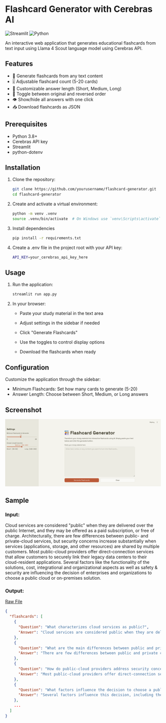 # Flashcard Generator with Cerebras AI

![Streamlit](https://img.shields.io/badge/Streamlit-FF4B4B?style=for-the-badge&logo=Streamlit&logoColor=white)
![Python](https://img.shields.io/badge/Python-3776AB?style=for-the-badge&logo=python&logoColor=white)

An interactive web application that generates educational flashcards from text input using Llama 4 Scout language model using Cerebras API.

## Features

- 🚀 Generate flashcards from any text content
- 🎚️ Adjustable flashcard count (5-20 cards)
- 📏 Customizable answer length (Short, Medium, Long)
- 🔄 Toggle between original and reversed order
- 👁️ Show/hide all answers with one click
- 📥 Download flashcards as JSON

## Prerequisites

- Python 3.8+
- Cerebras API key
- Streamlit
- python-dotenv

## Installation

1. Clone the repository:
   ```bash
   git clone https://github.com/yourusername/flashcard-generator.git
   cd flashcard-generator
   ```

2. Create and activate a virtual environment:
   ```bash
   python -m venv .venv
   source .venv/bin/activate  # On Windows use `venv\Scripts\activate`
   ```

3. Install dependencies
   ```bash
   pip install -r requirements.txt
   ```

4. Create a .env file in the project root with your API key:
   ```bash
   API_KEY=your_cerebras_api_key_here
   ```

## Usage

1. Run the application:
   ```bash
   streamlit run app.py
   ```

2. In your browser:
    - Paste your study material in the text area

    - Adjust settings in the sidebar if needed

    - Click "Generate Flashcards"

    - Use the toggles to control display options

    - Download the flashcards when ready

## Configuration

Customize the application through the sidebar:
  - Minimum Flashcards: Set how many cards to generate (5-20)
  - Answer Length: Choose between Short, Medium, or Long answers


## Screenshot

![Demo](docs/image.png) 

## Sample
### Input:
Cloud services are considered "public" when they are delivered over the public Internet, and they may be offered as a paid subscription, or free of charge. Architecturally, there are few differences between public- and private-cloud services, but security concerns increase substantially when services (applications, storage, and other resources) are shared by multiple customers. Most public-cloud providers offer direct-connection services that allow customers to securely link their legacy data centers to their cloud-resident applications. Several factors like the functionality of the solutions, cost, integrational and organizational aspects as well as safety & security are influencing the decision of enterprises and organizations to choose a public cloud or on-premises solution.

### Output:

[Raw File](docs/flashcards.json)

```json
{
  "flashcards": [
    {
      "Question": "What characterizes cloud services as public?",
      "Answer": "Cloud services are considered public when they are delivered over the public Internet. They may be offered as a paid subscription or free of charge."
    },
    {
      "Question": "What are the main differences between public and private cloud services architecturally?",
      "Answer": "There are few differences between public and private cloud services architecturally. The main difference lies in security concerns, which increase substantially when services are shared by multiple customers in public clouds."
    },
    {
      "Question": "How do public-cloud providers address security concerns for customers?",
      "Answer": "Most public-cloud providers offer direct-connection services that allow customers to securely link their legacy data centers to their cloud-resident applications, thereby enhancing security."
    },
    {
      "Question": "What factors influence the decision to choose a public cloud or on-premises solution?",
      "Answer": "Several factors influence this decision, including the functionality of the solutions, cost, integrational and organizational aspects, as well as safety and security considerations."
    },
    ...
  ]
}
```